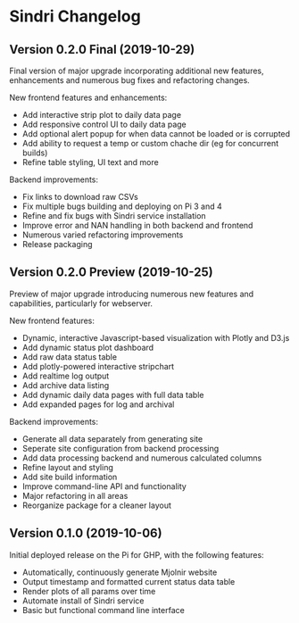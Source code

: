 # Sindri Changelog


## Version 0.2.0 Final (2019-10-29)

Final version of major upgrade incorporating additional new features, enhancements and numerous bug fixes and refactoring changes.

New frontend features and enhancements:
* Add interactive strip plot to daily data page
* Add responsive control UI to daily data page
* Add optional alert popup for when data cannot be loaded or is corrupted
* Add ability to request a temp or custom chache dir (eg for concurrent builds)
* Refine table styling, UI text and more

Backend improvements:
* Fix links to download raw CSVs
* Fix multiple bugs building and deploying on Pi 3 and 4
* Refine and fix bugs with Sindri service installation
* Improve error and NAN handling in both backend and frontend
* Numerous varied refactoring improvements
* Release packaging



## Version 0.2.0 Preview (2019-10-25)

Preview of major upgrade introducing numerous new features and capabilities, particularly for webserver.

New frontend features:
* Dynamic, interactive Javascript-based visualization with Plotly and D3.js
* Add dynamic status plot dashboard
* Add raw data status table
* Add plotly-powered interactive stripchart
* Add realtime log output
* Add archive data listing
* Add dynamic daily data pages with full data table
* Add expanded pages for log and archival

Backend improvements:
* Generate all data separately from generating site
* Seperate site configuration from backend processing
* Add data processing backend and numerous calculated columns
* Refine layout and styling
* Add site build information
* Improve command-line API and functionality
* Major refactoring in all areas
* Reorganize package for a cleaner layout



## Version 0.1.0 (2019-10-06)

Initial deployed release on the Pi for GHP, with the following features:

* Automatically, continuously generate Mjolnir website
* Output timestamp and formatted current status data table
* Render plots of all params over time
* Automate install of Sindri service
* Basic but functional command line interface
